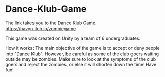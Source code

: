 # Dance-Klub-Game
The link takes you to the Dance Klub Game.
https://havyn.itch.io/zombiegame

This game was created on Unity by a team of 6 undergraduates.

How it works:
The main objective of the game is to accept or deny people into "Dance Klub". However, be careful as some of the club goers waiting outside may be zombies. Make sure to look at the symptoms of the club goers and reject the zombies, or else it will shorten down the time! Have fun!

